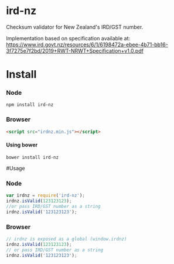 ird-nz
======

Checksum validator for New Zealand's IRD/GST number.

Implementation based on specification available at:
https://www.ird.govt.nz/resources/6/1/6198472a-ebee-4b71-bb16-3f7275e7f2bd/2019+RWT-NRWT+Specification+v1.0.pdf

# Install
### Node
```
npm install ird-nz
```

### Browser
```html
<script src="irdnz.min.js"></script>
```

#### Using bower
```
bower install ird-nz
```

#Usage
### Node
```js
var irdnz = require('ird-nz');
irdnz.isValid(123123123);
//or pass IRD/GST number as a string
irdnz.isValid('123123123');
```

### Browser
```js
// irdnz is exposed as a global (window.irdnz)
irdnz.isValid(123123123);
// or pass IRD/GST number as a string
irdnz.isValid('123123123');
```


